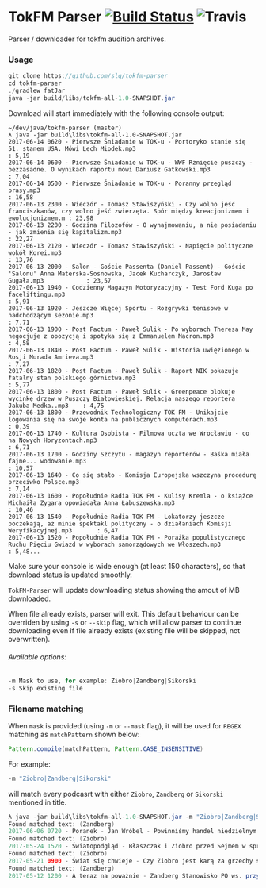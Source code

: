 # TokFM Parser [![Build Status](https://travis-ci.org/slq/tokfm-parser.svg?branch=master)](https://travis-ci.org/slq/tokfm-parser) ![Travis](https://img.shields.io/badge/license-GPL-ff69b4.svg)
Parser / downloader for tokfm audition archives.

### Usage

```java
git clone https://github.com/slq/tokfm-parser
cd tokfm-parser
./gradlew fatJar
java -jar build/libs/tokfm-all-1.0-SNAPSHOT.jar
```

Download will start immediately with the following console output:

```
~/dev/java/tokfm-parser (master)
λ java -jar build\libs\tokfm-all-1.0-SNAPSHOT.jar
2017-06-14 0620 - Pierwsze Śniadanie w TOK-u - Portoryko stanie się 51. stanem USA. Mówi Lech Miodek.mp3                                               : 5,19
2017-06-14 0600 - Pierwsze Śniadanie w TOK-u - WWF Rżnięcie puszczy - bezzasadne. O wynikach raportu mówi Dariusz Gatkowski.mp3                        : 7,04
2017-06-14 0500 - Pierwsze Śniadanie w TOK-u - Poranny przegląd prasy.mp3                                                                              : 16,58
2017-06-13 2300 - Wieczór - Tomasz Stawiszyński - Czy wolno jeść franciszkanów, czy wolno jeść zwierzęta. Spór między kreacjonizmem i ewolucjonizmem.m : 23,98
2017-06-13 2200 - Godzina Filozofów - O wynajmowaniu, a nie posiadaniu - jak zmienia się kapitalizm.mp3                                                : 22,27
2017-06-13 2120 - Wieczór - Tomasz Stawiszyński - Napięcie polityczne wokół Korei.mp3                                                                  : 13,76
2017-06-13 2000 - Salon - Goście Passenta (Daniel Passent) - Goście 'Salonu' Anna Materska-Sosnowska, Jacek Kucharczyk, Jarosław Gugała.mp3            : 23,57
2017-06-13 1940 - Codzienny Magazyn Motoryzacyjny - Test Ford Kuga po faceliftingu.mp3                                                                 : 5,91
2017-06-13 1920 - Jeszcze Więcej Sportu - Rozgrywki tenisowe w nadchodzącym sezonie.mp3                                                                : 7,71
2017-06-13 1900 - Post Factum - Paweł Sulik - Po wyborach Theresa May negocjuje z opozycją i spotyka się z Emmanuelem Macron.mp3                       : 4,58
2017-06-13 1840 - Post Factum - Paweł Sulik - Historia uwięzionego w Rosji Murada Amrieva.mp3                                                          : 7,27
2017-06-13 1820 - Post Factum - Paweł Sulik - Raport NIK pokazuje fatalny stan polskiego górnictwa.mp3                                                 : 5,77
2017-06-13 1800 - Post Factum - Paweł Sulik - Greenpeace blokuje wycinkę drzew w Puszczy Białowieskiej. Relacja naszego reportera Jakuba Medka..mp3    : 4,75
2017-06-13 1800 - Przewodnik Technologiczny TOK FM - Unikajcie logowania się na swoje konta na publicznych komputerach.mp3                             : 0,39
2017-06-13 1740 - Kultura Osobista - Filmowa uczta we Wrocławiu - co na Nowych Horyzontach.mp3                                                         : 6,71
2017-06-13 1700 - Godziny Szczytu - magazyn reporterów - Baśka miała fajne... wodowanie.mp3                                                            : 10,57
2017-06-13 1640 - Co się stało - Komisja Europejska wszczyna procedurę przeciwko Polsce.mp3                                                            : 7,14
2017-06-13 1600 - Popołudnie Radia TOK FM - Kulisy Kremla - o książce Michaiła Zygara opowiadała Anna Łabuszewska.mp3                                  : 10,46
2017-06-13 1540 - Popołudnie Radia TOK FM - Lokatorzy jeszcze poczekają, aż minie spektakl polityczny - o działaniach Komisji Weryfikacyjnej.mp3       : 6,47
2017-06-13 1520 - Popołudnie Radia TOK FM - Porażka populistycznego Ruchu Pięciu Gwiazd w wyborach samorządowych we Włoszech.mp3                       : 5,48...
```

Make sure your console is wide enough (at least 150 characters), so that download status is updated smoothly.

`TokFM-Parser` will update downloading status showing the amout of MB downloaded.

When file already exists, parser will exit. This default behaviour can be overriden by using `-s` or `--skip` flag, which will allow parser to continue downloading even if file already exists (existing file will be skipped, not overwritten).

###### Available options:
```java
-m Mask to use, for example: Ziobro|Zandberg|Sikorski
-s Skip existing file
```

### Filename matching
When `mask` is provided (using `-m` or `--mask` flag), it will be used for `REGEX` matching as `matchPattern` shown below:
```java
Pattern.compile(matchPattern, Pattern.CASE_INSENSITIVE)
```

For example:
```java
-m "Ziobro|Zandberg|Sikorski"
```
will match every podcasrt with either `Ziobro`, `Zandberg` or `Sikorski` mentioned in title.
```java
λ java -jar build\libs\tokfm-all-1.0-SNAPSHOT.jar -m "Ziobro|Zandberg|Sikorski"
Found matched text: (Zandberg)
2017-06-06 0720 - Poranek - Jan Wróbel - Powinniśmy handel niedzielnym ograniczać - Adrian Zandberg z Partii Razem.mp3                                 : 5,49
Found matched text: (Ziobro)
2017-05-24 1520 - Światopodgląd - Błaszczak i Ziobro przed Sejmem w sprawie Igora Stachowiaka.mp3                                                      : 5,43
Found matched text: (Ziobro)
2017-05-21 0900 - Świat się chwieje - Czy Ziobro jest karą za grzechy sędziów.mp3                                                                      : 24,15
Found matched text: (Zandberg)
2017-05-12 1200 - A teraz na poważnie - Zandberg Stanowisko PO ws. przyjmowania uchodźców jest nieprzyzwoite. Grzegorz Schetyna jest cynikiem..mp3     : 10,27
```

